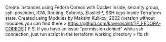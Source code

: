 Create instances using Fedora Coreos with Docker inside, security group, ssh-poseidon, IGW, Routing, Subnets, ElasticIP, SSH keys inside Terraform state. Created using Modules by Maksim Kulikov, 2022 (version without modules you can find there > https://github.com/kayerosaint/TF_FEDORA-COREOS )
P.S. If you have an issue "permission denied" while ssh connection, just run script in the terraform working directory > fix.sh
